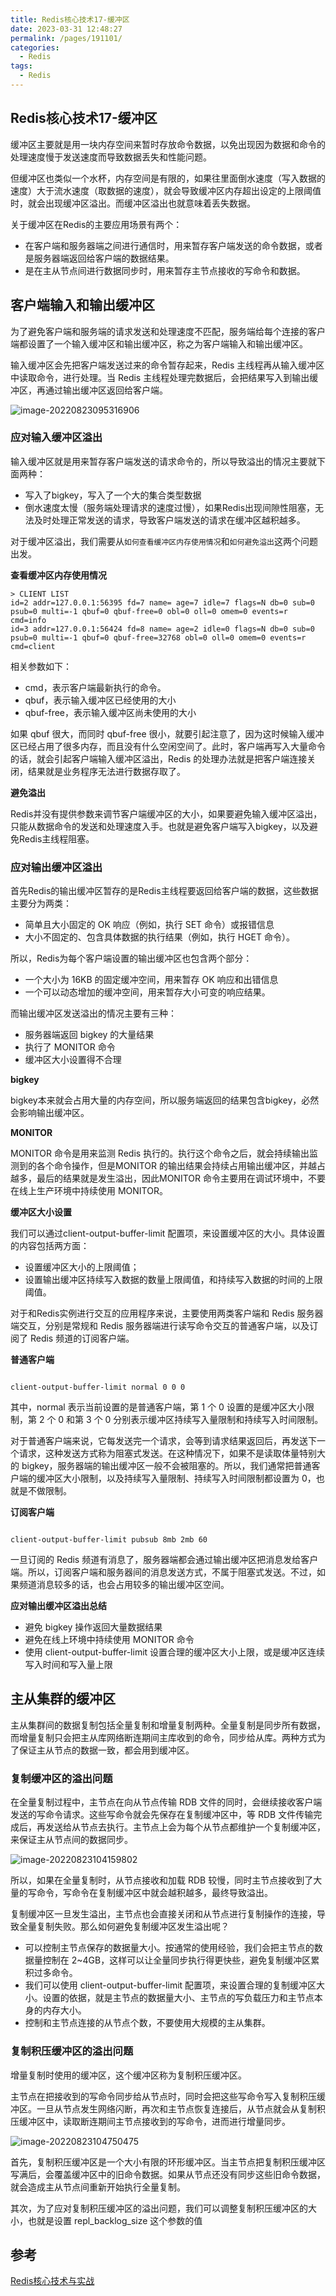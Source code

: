 ```yaml
---
title: Redis核心技术17-缓冲区
date: 2023-03-31 12:48:27
permalink: /pages/191101/
categories: 
  - Redis
tags: 
  - Redis
---
```

## Redis核心技术17-缓冲区

缓冲区主要就是用一块内存空间来暂时存放命令数据，以免出现因为数据和命令的处理速度慢于发送速度而导致数据丢失和性能问题。

但缓冲区也类似一个水杯，内存空间是有限的，如果往里面倒水速度（写入数据的速度）大于流水速度（取数据的速度），就会导致缓冲区内存超出设定的上限阈值时，就会出现缓冲区溢出。而缓冲区溢出也就意味着丢失数据。

关于缓冲区在Redis的主要应用场景有两个：

- 在客户端和服务器端之间进行通信时，用来暂存客户端发送的命令数据，或者是服务器端返回给客户端的数据结果。
- 是在主从节点间进行数据同步时，用来暂存主节点接收的写命令和数据。

## 客户端输入和输出缓冲区

为了避免客户端和服务端的请求发送和处理速度不匹配，服务端给每个连接的客户端都设置了一个输入缓冲区和输出缓冲区，称之为客户端输入和输出缓冲区。

输入缓冲区会先把客户端发送过来的命令暂存起来，Redis 主线程再从输入缓冲区中读取命令，进行处理。当 Redis 主线程处理完数据后，会把结果写入到输出缓冲区，再通过输出缓冲区返回给客户端。

![image-20220823095316906](https://blog-1300853183.cos.ap-chengdu.myqcloud.com/img/image-20220823095316906.png)

### 应对输入缓冲区溢出

输入缓冲区就是用来暂存客户端发送的请求命令的，所以导致溢出的情况主要就下面两种：

- 写入了bigkey，写入了一个大的集合类型数据
- 倒水速度太慢（服务端处理请求的速度过慢），如果Redis出现间隙性阻塞，无法及时处理正常发送的请求，导致客户端发送的请求在缓冲区越积越多。

对于缓冲区溢出，我们需要从`如何查看缓冲区内存使用情况`和`如何避免溢出`这两个问题出发。

**查看缓冲区内存使用情况**

```
> CLIENT LIST
id=2 addr=127.0.0.1:56395 fd=7 name= age=7 idle=7 flags=N db=0 sub=0 psub=0 multi=-1 qbuf=0 qbuf-free=0 obl=0 oll=0 omem=0 events=r cmd=info
id=3 addr=127.0.0.1:56424 fd=8 name= age=2 idle=0 flags=N db=0 sub=0 psub=0 multi=-1 qbuf=0 qbuf-free=32768 obl=0 oll=0 omem=0 events=r cmd=client
```

相关参数如下：

- cmd，表示客户端最新执行的命令。
- qbuf，表示输入缓冲区已经使用的大小
- qbuf-free，表示输入缓冲区尚未使用的大小

如果 qbuf 很大，而同时 qbuf-free 很小，就要引起注意了，因为这时候输入缓冲区已经占用了很多内存，而且没有什么空闲空间了。此时，客户端再写入大量命令的话，就会引起客户端输入缓冲区溢出，Redis 的处理办法就是把客户端连接关闭，结果就是业务程序无法进行数据存取了。

**避免溢出**

Redis并没有提供参数来调节客户端缓冲区的大小，如果要避免输入缓冲区溢出，只能从数据命令的发送和处理速度入手。也就是避免客户端写入bigkey，以及避免Redis主线程阻塞。

### 应对输出缓冲区溢出

首先Redis的输出缓冲区暂存的是Redis主线程要返回给客户端的数据，这些数据主要分为两类：

- 简单且大小固定的 OK 响应（例如，执行 SET 命令）或报错信息
- 大小不固定的、包含具体数据的执行结果（例如，执行 HGET 命令）。

所以，Redis为每个客户端设置的输出缓冲区也包含两个部分：

- 一个大小为 16KB 的固定缓冲空间，用来暂存 OK 响应和出错信息
- 一个可以动态增加的缓冲空间，用来暂存大小可变的响应结果。

而输出缓冲区发送溢出的情况主要有三种：

- 服务器端返回 bigkey 的大量结果
- 执行了 MONITOR 命令
- 缓冲区大小设置得不合理

**bigkey**

bigkey本来就会占用大量的内存空间，所以服务端返回的结果包含bigkey，必然会影响输出缓冲区。

**MONITOR**

MONITOR 命令是用来监测 Redis 执行的。执行这个命令之后，就会持续输出监测到的各个命令操作，但是MONITOR 的输出结果会持续占用输出缓冲区，并越占越多，最后的结果就是发生溢出，因此MONITOR 命令主要用在调试环境中，不要在线上生产环境中持续使用 MONITOR。

**缓冲区大小设置**

我们可以通过client-output-buffer-limit 配置项，来设置缓冲区的大小。具体设置的内容包括两方面：

- 设置缓冲区大小的上限阈值；
- 设置输出缓冲区持续写入数据的数量上限阈值，和持续写入数据的时间的上限阈值。

对于和Redis实例进行交互的应用程序来说，主要使用两类客户端和 Redis 服务器端交互，分别是常规和 Redis 服务器端进行读写命令交互的普通客户端，以及订阅了 Redis 频道的订阅客户端。

**普通客户端**

```

client-output-buffer-limit normal 0 0 0
```

其中，normal 表示当前设置的是普通客户端，第 1 个 0 设置的是缓冲区大小限制，第 2 个 0 和第 3 个 0 分别表示缓冲区持续写入量限制和持续写入时间限制。

对于普通客户端来说，它每发送完一个请求，会等到请求结果返回后，再发送下一个请求，这种发送方式称为阻塞式发送。在这种情况下，如果不是读取体量特别大的 bigkey，服务器端的输出缓冲区一般不会被阻塞的。所以，我们通常把普通客户端的缓冲区大小限制，以及持续写入量限制、持续写入时间限制都设置为 0，也就是不做限制。

**订阅客户端**

```

client-output-buffer-limit pubsub 8mb 2mb 60
```

一旦订阅的 Redis 频道有消息了，服务器端都会通过输出缓冲区把消息发给客户端。所以，订阅客户端和服务器间的消息发送方式，不属于阻塞式发送。不过，如果频道消息较多的话，也会占用较多的输出缓冲区空间。

**应对输出缓冲区溢出总结**

- 避免 bigkey 操作返回大量数据结果
- 避免在线上环境中持续使用 MONITOR 命令
- 使用 client-output-buffer-limit 设置合理的缓冲区大小上限，或是缓冲区连续写入时间和写入量上限

## 主从集群的缓冲区

主从集群间的数据复制包括全量复制和增量复制两种。全量复制是同步所有数据，而增量复制只会把主从库网络断连期间主库收到的命令，同步给从库。两种方式为了保证主从节点的数据一致，都会用到缓冲区。

### 复制缓冲区的溢出问题

在全量复制过程中，主节点在向从节点传输 RDB 文件的同时，会继续接收客户端发送的写命令请求。这些写命令就会先保存在复制缓冲区中，等 RDB 文件传输完成后，再发送给从节点去执行。主节点上会为每个从节点都维护一个复制缓冲区，来保证主从节点间的数据同步。

![image-20220823104159802](https://blog-1300853183.cos.ap-chengdu.myqcloud.com/img/image-20220823104159802.png)

所以，如果在全量复制时，从节点接收和加载 RDB 较慢，同时主节点接收到了大量的写命令，写命令在复制缓冲区中就会越积越多，最终导致溢出。

复制缓冲区一旦发生溢出，主节点也会直接关闭和从节点进行复制操作的连接，导致全量复制失败。那么如何避免复制缓冲区发生溢出呢？

- 可以控制主节点保存的数据量大小。按通常的使用经验，我们会把主节点的数据量控制在 2~4GB，这样可以让全量同步执行得更快些，避免复制缓冲区累积过多命令。
- 我们可以使用 client-output-buffer-limit 配置项，来设置合理的复制缓冲区大小。设置的依据，就是主节点的数据量大小、主节点的写负载压力和主节点本身的内存大小。
- 控制和主节点连接的从节点个数，不要使用大规模的主从集群。

### 复制积压缓冲区的溢出问题

增量复制时使用的缓冲区，这个缓冲区称为复制积压缓冲区。

主节点在把接收到的写命令同步给从节点时，同时会把这些写命令写入复制积压缓冲区。一旦从节点发生网络闪断，再次和主节点恢复连接后，从节点就会从复制积压缓冲区中，读取断连期间主节点接收到的写命令，进而进行增量同步。

![image-20220823104750475](https://blog-1300853183.cos.ap-chengdu.myqcloud.com/img/image-20220823104750475.png)

首先，复制积压缓冲区是一个大小有限的环形缓冲区。当主节点把复制积压缓冲区写满后，会覆盖缓冲区中的旧命令数据。如果从节点还没有同步这些旧命令数据，就会造成主从节点间重新开始执行全量复制。

其次，为了应对复制积压缓冲区的溢出问题，我们可以调整复制积压缓冲区的大小，也就是设置 repl_backlog_size 这个参数的值

## 参考

[Redis核心技术与实战](https://time.geekbang.org/column/intro/100056701?tab=catalog)